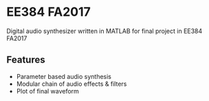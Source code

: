 # EE384 FA2017
Digital audio synthesizer written in MATLAB for final project in EE384 FA2017

## Features
* Parameter based audio synthesis
* Modular chain of audio effects & filters
* Plot of final waveform
